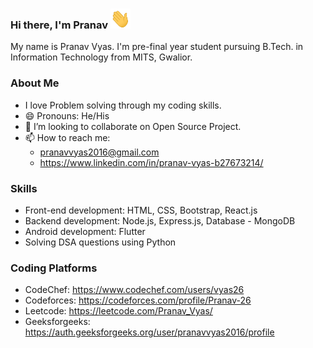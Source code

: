 <!-- ### Hi there, I'm Pranav 👋 -->
### Hi there, I'm Pranav <img alt="👋" src="https://raw.githubusercontent.com/ABSphreak/ABSphreak/master/gifs/Hi.gif" width="32" height="32"/>


My name is Pranav Vyas. I'm pre-final year student pursuing B.Tech. in Information Technology from MITS, Gwalior.

### About Me
- I love Problem solving through my coding skills.
- 😄 Pronouns: He/His
- 👯 I’m looking to collaborate on Open Source Project.
- 📫 How to reach me:
  - pranavvyas2016@gmail.com
  - https://www.linkedin.com/in/pranav-vyas-b27673214/
<!-- - 🌱 I’m currently learning ... -->
<!-- - 🤔 I’m looking for help with ... -->
<!-- - 💬 Ask me about ... --> 

<!-- - ⚡ Fun fact: ... -->

### Skills
- Front-end development: HTML, CSS, Bootstrap, React.js
- Backend development: Node.js, Express.js, Database - MongoDB
- Android development: Flutter
- Solving DSA questions using Python

### Coding Platforms
- CodeChef: https://www.codechef.com/users/vyas26
- Codeforces: https://codeforces.com/profile/Pranav-26
- Leetcode: https://leetcode.com/Pranav_Vyas/
- Geeksforgeeks: https://auth.geeksforgeeks.org/user/pranavvyas2016/profile

